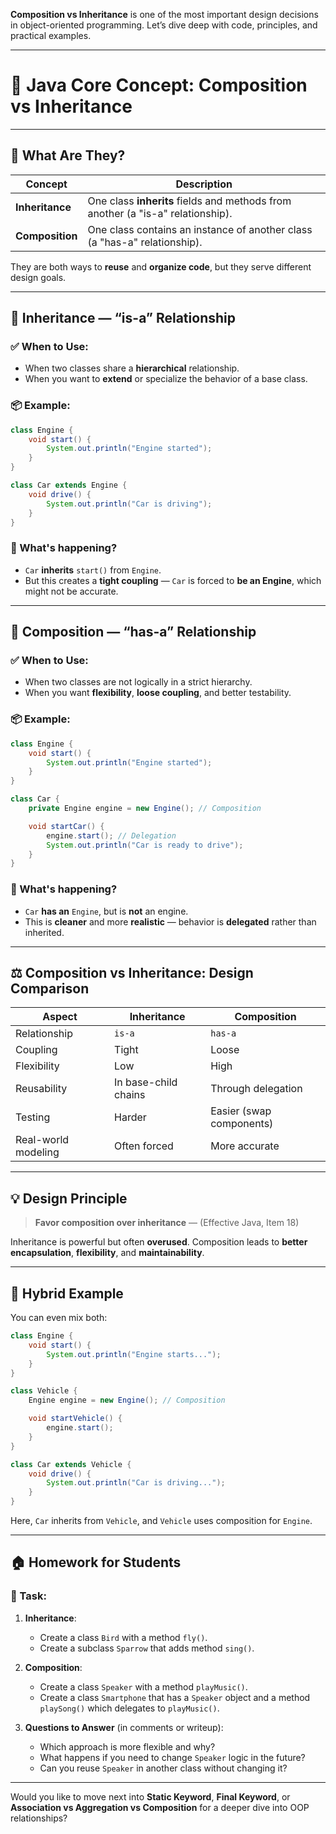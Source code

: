 **Composition vs Inheritance** is one of the most important design decisions in object-oriented programming. Let’s dive deep with code, principles, and practical examples.

---

# 🔗 Java Core Concept: Composition vs Inheritance

---

## 🧠 What Are They?

| Concept | Description |
|--------|-------------|
| **Inheritance** | One class **inherits** fields and methods from another (a "is-a" relationship). |
| **Composition** | One class contains an instance of another class (a "has-a" relationship). |

They are both ways to **reuse** and **organize code**, but they serve different design goals.

---

## 🧬 Inheritance — “is-a” Relationship

### ✅ When to Use:
- When two classes share a **hierarchical** relationship.
- When you want to **extend** or specialize the behavior of a base class.

### 📦 Example:
```java
class Engine {
    void start() {
        System.out.println("Engine started");
    }
}

class Car extends Engine {
    void drive() {
        System.out.println("Car is driving");
    }
}
```

### 🔎 What's happening?
- `Car` **inherits** `start()` from `Engine`.
- But this creates a **tight coupling** — `Car` is forced to **be an Engine**, which might not be accurate.

---

## 🔧 Composition — “has-a” Relationship

### ✅ When to Use:
- When two classes are not logically in a strict hierarchy.
- When you want **flexibility**, **loose coupling**, and better testability.

### 📦 Example:
```java
class Engine {
    void start() {
        System.out.println("Engine started");
    }
}

class Car {
    private Engine engine = new Engine(); // Composition

    void startCar() {
        engine.start(); // Delegation
        System.out.println("Car is ready to drive");
    }
}
```

### 🔎 What's happening?
- `Car` **has an** `Engine`, but is **not** an engine.
- This is **cleaner** and more **realistic** — behavior is **delegated** rather than inherited.

---

## ⚖️ Composition vs Inheritance: Design Comparison

| Aspect | Inheritance | Composition |
|--------|-------------|-------------|
| Relationship | `is-a` | `has-a` |
| Coupling | Tight | Loose |
| Flexibility | Low | High |
| Reusability | In base-child chains | Through delegation |
| Testing | Harder | Easier (swap components) |
| Real-world modeling | Often forced | More accurate |

---

## 💡 Design Principle

> **Favor composition over inheritance** — (Effective Java, Item 18)

Inheritance is powerful but often **overused**. Composition leads to **better encapsulation**, **flexibility**, and **maintainability**.

---

## 🔁 Hybrid Example

You can even mix both:
```java
class Engine {
    void start() {
        System.out.println("Engine starts...");
    }
}

class Vehicle {
    Engine engine = new Engine(); // Composition

    void startVehicle() {
        engine.start();
    }
}

class Car extends Vehicle {
    void drive() {
        System.out.println("Car is driving...");
    }
}
```

Here, `Car` inherits from `Vehicle`, and `Vehicle` uses composition for `Engine`.

---

## 🏠 Homework for Students

### 📌 Task:

1. **Inheritance**:
   - Create a class `Bird` with a method `fly()`.
   - Create a subclass `Sparrow` that adds method `sing()`.

2. **Composition**:
   - Create a class `Speaker` with a method `playMusic()`.
   - Create a class `Smartphone` that has a `Speaker` object and a method `playSong()` which delegates to `playMusic()`.

3. **Questions to Answer** (in comments or writeup):
   - Which approach is more flexible and why?
   - What happens if you need to change `Speaker` logic in the future?
   - Can you reuse `Speaker` in another class without changing it?

---

Would you like to move next into **Static Keyword**, **Final Keyword**, or **Association vs Aggregation vs Composition** for a deeper dive into OOP relationships?
